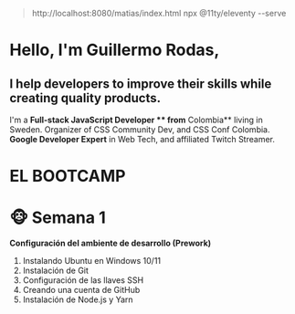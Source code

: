 > http://localhost:8080/matias/index.html
> npx @11ty/eleventy --serve
 # Hello, I'm Guillermo Rodas,
## I help developers to improve their skills while creating quality products.
I'm a **Full-stack JavaScript Developer ** from** Colombia** living in Sweden.
Organizer of CSS Community Dev, and CSS Conf Colombia.
**Google Developer Expert** in Web Tech, and affiliated Twitch Streamer.
# EL BOOTCAMP
# 🐵 Semana 1
**Configuración del ambiente de desarrollo (Prework)**
1. Instalando Ubuntu en Windows 10/11
2. Instalación de Git
3. Configuración de las llaves SSH
4. Creando una cuenta de GitHub
5. Instalación de Node.js y Yarn

